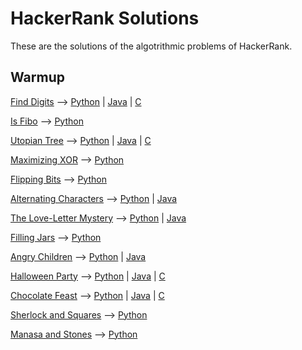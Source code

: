# HackerRank Solutions

These are the solutions of the algotrithmic problems of HackerRank.

## Warmup

[Find Digits](https://www.hackerrank.com/challenges/find-digits) --> [Python](warmup/python2/find-digits.py) | [Java](warmup/java/Find_Digits.java) | [C](warmup/c/find-digits.c)

[Is Fibo](https://www.hackerrank.com/challenges/is-fibo) --> [Python](warmup/python2/is-fibo.py)

[Utopian Tree](https://www.hackerrank.com/challenges/utopian-tree) --> [Python](warmup/python2/utopian-tree.py) | [Java](warmup/java/Utopian_Tree.java) | [C](warmup/c/utopian-tree.c)

[Maximizing XOR](https://www.hackerrank.com/challenges/maximizing-xor) --> [Python](warmup/python2/maximizing-xor.py)

[Flipping Bits](https://www.hackerrank.com/challenges/flipping-bits) --> [Python](warmup/python2/flipping-bits.py)

[Alternating Characters](https://www.hackerrank.com/challenges/alternating-characters) --> [Python](warmup/python2/alternating-characters.py) | [Java](warmup/java/Alternating_Characters.java)

[The Love-Letter Mystery](https://www.hackerrank.com/challenges/the-love-letter-mystery) --> [Python](warmup/python2/the-love-letter-mystery.py) | [Java](warmup/java/The_Love_Letter_Mystery.java)

[Filling Jars](https://www.hackerrank.com/challenges/filling-jars) --> [Python](warmup/python2/filling-jars.py)

[Angry Children](https://www.hackerrank.com/challenges/angry-children) --> [Python](warmup/python2/angry-children.py) | [Java](warmup/java/Angry_Children.java)

[Halloween Party](https://www.hackerrank.com/challenges/halloween-party) --> [Python](warmup/python2/halloween-party.py) | [Java](warmup/java/Halloween_Party.java) | [C](warmup/c/halloween-party.c)

[Chocolate Feast](https://www.hackerrank.com/challenges/chocolate-feast) --> [Python](warmup/python2/halloween-party.py) | [Java](warmup/python2/java/Chocolate_Feast.java) | [C](warmup/c/chocolate-feast.c)

[Sherlock and Squares](https://www.hackerrank.com/challenges/sherlock-and-squares) --> [Python](warmup/python2/sherlock-and-squares.py)

[Manasa and Stones](https://www.hackerrank.com/challenges/manasa-and-stones) --> [Python](warmup2/python2/manasa-and-stones.py)